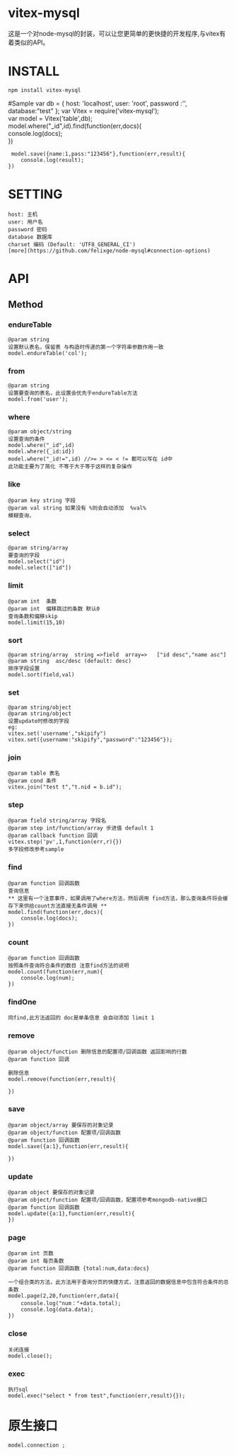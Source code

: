 vitex-mysql
===========

这是一个对node-mysql的封装，可以让您更简单的更快捷的开发程序,与vitex有着类似的API。

# INSTALL
	
	npm install vitex-mysql

#Sample
	var db = {
		host: 'localhost',
		user: 'root',
		password :'',
		database:"test"
	};
	var Vitex = require('vitex-mysql');  
	var model = Vitex('table',db);  
	model.where("_id",id).find(function(err,docs){  
	    console.log(docs);  
	})
	
	 model.save({name:1,pass:"123456"},function(err,result){
		console.log(result);
	})

# SETTING

	host: 主机
	user: 用户名
	password 密码
	database 数据库
	charset 编码 (Default: 'UTF8_GENERAL_CI')
	[more](https://github.com/felixge/node-mysql#connection-options)

# API
## Method  
### endureTable  
	@param string  
	设置默认表名，保留表 与构造时传递的第一个字符串参数作用一致  
	model.endureTable('col');

### from  
	@param string  
	设置要查询的表名，此设置会优先于endureTable方法  
    model.from('user');

### where  
	@param object/string  
	设置查询的条件  
	model.where("_id",id)  
	model.where({_id:id})
	model.where("_id!=",id) //>= > <= < != 都可以写在 id中
	此功能主要为了简化 不等于大于等于这样的复杂操作
### like
	@param key string 字段
	@param val string 如果没有 %则会自动添加  %val%
	模糊查询，


### select  
	@param string/array  
	要查询的字段    
	model.select("id")  
	model.select(["id"])  

### limit  
	@param int  条数
	@param int  偏移跳过的条数 默认0
	查询条数和偏移skip  
	model.limit(15,10)  

### sort  
	@param string/array  string =>field  array=>   ["id desc","name asc"]
	@param string  asc/desc (default: desc)
	排序字段设置  
	model.sort(field,val)  
### set
	@param string/object  
	@param string/object  
	设置update时修改的字段  
	eg:    
	vitex.set('username',"skipify")  
	vitex.set({username:"skipify","password":"123456"});
### join
	@param table 表名
	@param cond 条件
	vitex.join("test t","t.nid = b.id");
### step
	@param field string/array 字段名
	@param step int/function/array 步进值 default 1
	@param callback function 回调
	vitex.step('pv',1,function(err,r){})
	多字段修改参考sample
### find
	@param function 回调函数
	查询信息
	** 这里有一个注意事件，如果调用了where方法，然后调用 find方法，那么查询条件将会缓存下来供给count方法直接无条件调用 **
	model.find(function(err,docs){
		console.log(docs);
	})
	
### count  
	@param function 回调函数
	按照条件查询符合条件的数目 注意find方法的说明
	model.count(function(err,num){
		console.log(num);
	})

### findOne
	同find,此方法返回的 doc是单条信息 会自动添加 limit 1

### remove
	@param object/function 删除信息的配置项/回调函数 返回影响的行数
	@param function 回调
	
	删除信息
	model.remove(function(err,result){

	})



### save
	@param object/array 要保存的对象记录
	@param object/function 配置项/回调函数
	@param function 回调函数
	model.save({a:1},function(err,result){
		
	})

### update
	@param object 要保存的对象记录
	@param object/function 配置项/回调函数，配置项参考mongodb-native接口
	@param function 回调函数
	model.update({a:1},function(err,result){
	})


### page
	@param int 页数
	@param int 每页条数
	@param function 回调函数 {total:num,data:docs}
	
	一个组合类的方法，此方法用于查询分页的快捷方式，注意返回的数据信息中包含符合条件的总条数
	model.page(2,20,function(err,data){
		console.log("num："+data.total);
		console.log(data.data);
	})

### close
	关闭连接
	model.close();
### exec
	执行sql
	model.exec("select * from test",function(err,result){});
# 原生接口
	
	model.connection ;